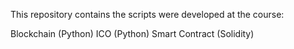 This repository contains the scripts were developed at the course:

Blockchain (Python)
ICO (Python)
Smart Contract (Solidity)
